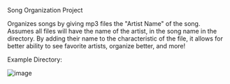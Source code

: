 Song Organization Project

Organizes songs by giving mp3 files the "Artist Name" of the song. Assumes all files will have the name of the artist, in the song name in the directory.
By adding their name to the characteristic of the file, it allows for better ability to see favorite artists, organize better, and more!

Example Directory:


![image](https://user-images.githubusercontent.com/46518456/114639895-ca15b080-9c83-11eb-9d6c-db651f9d242f.png)
